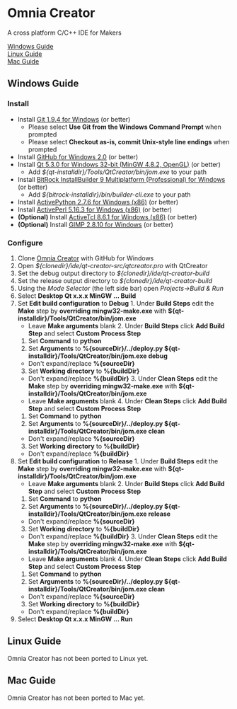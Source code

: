 Omnia Creator
=============

A cross platform C/C++ IDE for Makers

[Windows Guide](#windows-guide)  
[Linux Guide](#linux-guide)  
[Mac Guide](#mac-guide)

Windows Guide
-------------

### Install

* Install [Git 1.9.4 for Windows](http://git-scm.com/download/win) (or better)
  * Please select **Use Git from the Windows Command Prompt** when prompted
  * Please select **Checkout as-is, commit Unix-style line endings** when prompted
* Install [GitHub for Windows 2.0](https://windows.github.com) (or better)
* Install [Qt 5.3.0 for Windows 32-bit (MinGW 4.8.2, OpenGL)](http://qt-project.org/downloads) (or better)
  * Add *${qt-installdir}/Tools/QtCreator/bin/jom.exe* to your path
* Install [BitRock InstallBuilder 9 Multiplatform (Professional) for Windows](http://installbuilder.bitrock.com/download-installbuilder-for-qt-step-2.html) (or better)
  * Add *${bitrock-installdir}/bin/builder-cli.exe* to your path
* Install [ActivePython 2.7.6 for Windows (x86)](http://www.activestate.com/activepython/downloads) (or better)
* Install [ActivePerl 5.16.3 for Windows (x86)](http://www.activestate.com/activeperl/downloads) (or better)
* **(Optional)** Install [ActiveTcl 8.6.1 for Windows (x86)](http://www.activestate.com/activetcl/downloads) (or better)
* **(Optional)** Install [GIMP 2.8.10 for Windows](http://www.gimp.org/downloads/) (or better)

### Configure

1. Clone [Omnia Creator](github-windows://openRepo/https://github.com/omniacreator/omniacreator) with GitHub for Windows
2. Open *${clonedir}/ide/qt-creator-src/qtcreator.pro* with QtCreator
  1. Set the debug output directory to *${clonedir}/ide/qt-creator-build*
  2. Set the release output directory to *${clonedir}/ide/qt-creator-build*
4. Using the *Mode Selector* (the left side bar) open *Projects->Build & Run*
5. Select **Desktop Qt x.x.x MinGW ... Build**
  1. Set **Edit build configuration** to **Debug**
    1. Under **Build Steps** edit the **Make** step by **overriding mingw32-make.exe** with **${qt-installdir}/Tools/QtCreator/bin/jom.exe**
      * Leave **Make arguments** blank
    2. Under **Build Steps** click **Add Build Step** and select **Custom Process Step**
      1. Set **Command** to **python**
      2. Set **Arguments** to **%{sourceDir}/../deploy.py ${qt-installdir}/Tools/QtCreator/bin/jom.exe debug**
        * Don't expand/replace **%{sourceDir}**
      3. Set **Working directory** to **%{buildDir}**
        * Don't expand/replace **%{buildDir}**
    3. Under **Clean Steps** edit the **Make** step by **overriding mingw32-make.exe** with **${qt-installdir}/Tools/QtCreator/bin/jom.exe**
      * Leave **Make arguments** blank
    4. Under **Clean Steps** click **Add Build Step** and select **Custom Process Step**
      1. Set **Command** to **python**
      2. Set **Arguments** to **%{sourceDir}/../deploy.py ${qt-installdir}/Tools/QtCreator/bin/jom.exe clean**
        * Don't expand/replace **%{sourceDir}**
      3. Set **Working directory** to **%{buildDir}**
        * Don't expand/replace **%{buildDir}**
  2. Set **Edit build configuration** to **Release**
    1. Under **Build Steps** edit the **Make** step by **overriding mingw32-make.exe** with **${qt-installdir}/Tools/QtCreator/bin/jom.exe**
      * Leave **Make arguments** blank
    2. Under **Build Steps** click **Add Build Step** and select **Custom Process Step**
      1. Set **Command** to **python**
      2. Set **Arguments** to **%{sourceDir}/../deploy.py ${qt-installdir}/Tools/QtCreator/bin/jom.exe release**
        * Don't expand/replace **%{sourceDir}**
      3. Set **Working directory** to **%{buildDir}**
        * Don't expand/replace **%{buildDir}**
    3. Under **Clean Steps** edit the **Make** step by **overriding mingw32-make.exe** with **${qt-installdir}/Tools/QtCreator/bin/jom.exe**
      * Leave **Make arguments** blank
    4. Under **Clean Steps** click **Add Build Step** and select **Custom Process Step**
      1. Set **Command** to **python**
      2. Set **Arguments** to **%{sourceDir}/../deploy.py ${qt-installdir}/Tools/QtCreator/bin/jom.exe clean**
        * Don't expand/replace **%{sourceDir}**
      3. Set **Working directory** to **%{buildDir}**
        * Don't expand/replace **%{buildDir}**
6. Select **Desktop Qt x.x.x MinGW ... Run**


Linux Guide
-----------

Omnia Creator has not been ported to Linux yet.

Mac Guide
---------

Omnia Creator has not been ported to Mac yet.
